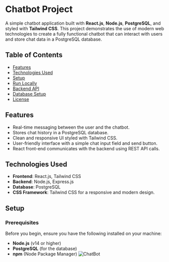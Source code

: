 # Chatbot Project

A simple chatbot application built with **React.js**, **Node.js**, **PostgreSQL**, and styled with **Tailwind CSS**. This project demonstrates the use of modern web technologies to create a fully functional chatbot that can interact with users and store chat data in a PostgreSQL database.

## Table of Contents
- [Features](#features)
- [Technologies Used](#technologies-used)
- [Setup](#setup)
- [Run Locally](#run-locally)
- [Backend API](#backend-api)
- [Database Setup](#database-setup)
- [License](#license)

## Features
- Real-time messaging between the user and the chatbot.
- Stores chat history in a PostgreSQL database.
- Clean and responsive UI styled with Tailwind CSS.
- User-friendly interface with a simple chat input field and send button.
- React front-end communicates with the backend using REST API calls.

## Technologies Used
- **Frontend**: React.js, Tailwind CSS
- **Backend**: Node.js, Express.js
- **Database**: PostgreSQL
- **CSS Framework**: Tailwind CSS for a responsive and modern design.

## Setup

### Prerequisites
Before you begin, ensure you have the following installed on your machine:
- **Node.js** (v14 or higher)
- **PostgreSQL** (for the database)
- **npm** (Node Package Manager)
![ChatBot](https://github.com/user-attachments/assets/48d1e7f6-efd8-499e-b699-11b131c5a9fe)


